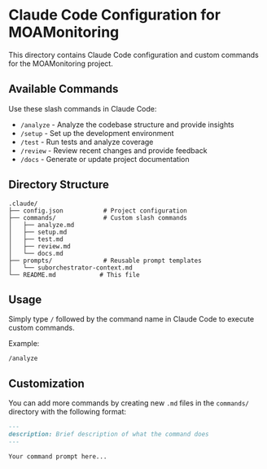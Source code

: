 # Claude Code Configuration for MOAMonitoring

This directory contains Claude Code configuration and custom commands for the MOAMonitoring project.

## Available Commands

Use these slash commands in Claude Code:

- `/analyze` - Analyze the codebase structure and provide insights
- `/setup` - Set up the development environment
- `/test` - Run tests and analyze coverage
- `/review` - Review recent changes and provide feedback
- `/docs` - Generate or update project documentation

## Directory Structure

```
.claude/
├── config.json           # Project configuration
├── commands/             # Custom slash commands
│   ├── analyze.md
│   ├── setup.md
│   ├── test.md
│   ├── review.md
│   └── docs.md
├── prompts/              # Reusable prompt templates
│   └── suborchestrator-context.md
└── README.md            # This file
```

## Usage

Simply type `/` followed by the command name in Claude Code to execute custom commands.

Example:
```
/analyze
```

## Customization

You can add more commands by creating new `.md` files in the `commands/` directory with the following format:

```markdown
---
description: Brief description of what the command does
---

Your command prompt here...
```
